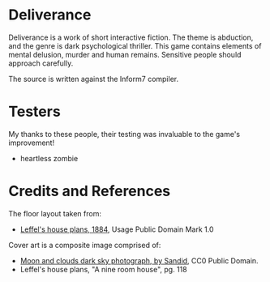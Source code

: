 # Deliverance

Deliverance is a work of short interactive fiction. The theme is abduction, and the genre is dark psychological thriller. This game contains elements of mental delusion, murder and human remains. Sensitive people should approach carefully.

The source is written against the Inform7 compiler.

# Testers

My thanks to these people, their testing was invaluable to the game's improvement!

* heartless zombie

# Credits and References

The floor layout taken from:
* [Leffel's house plans, 1884](https://archive.org/details/LeffelsHousePlansmicroformContainingElevationsPlansAnd), Usage Public Domain Mark 1.0 

Cover art is a composite image comprised of:
* [Moon and clouds dark sky photograph, by Sandid](https://pixabay.com/en/moon-clouds-night-sky-dark-1054721/), CC0 Public Domain.
* Leffel's house plans, "A nine room house", pg. 118
